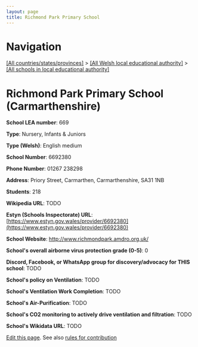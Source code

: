 ```yaml
---
layout: page
title: Richmond Park Primary School
---
```

# Navigation

[[All countries/states/provinces]](../../..) > [[All Welsh local educational authority]](../..) > [[All schools in local educational authority]](..)

# Richmond Park Primary School (Carmarthenshire)

**School LEA number**: 669

**Type**: Nursery, Infants & Juniors

**Type (Welsh)**: English medium

**School Number**: 6692380

**Phone Number**: 01267 238298

**Address**: Priory Street, Carmarthen, Carmarthenshire, SA31 1NB

**Students**: 218

**Wikipedia URL**: TODO

**Estyn (Schools Inspectorate) URL**: [https://www.estyn.gov.wales/provider/6692380](https://www.estyn.gov.wales/provider/6692380)

**School Website**: http://www.richmondpark.amdro.org.uk/

**School's overall airborne virus protection grade (0-5)**: 0

**Discord, Facebook, or WhatsApp group for discovery/advocacy for THIS school**: TODO

**School's policy on Ventilation**: TODO

**School's Ventilation Work Completion**: TODO

**School's Air-Purification**: TODO

**School's CO2 monitoring to actively drive ventilation and filtration**: TODO

**School's Wikidata URL**: TODO




[Edit this page](https://github.com/VentilationProject/Wales/edit/prif/./Carmarthenshire/Richmond_Park_Primary_School.md). See also [rules for contribution](../../../contribution-rules/)